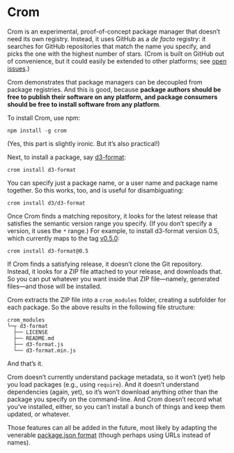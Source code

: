 # Crom

Crom is an experimental, proof-of-concept package manager that doesn’t need its own registry. Instead, it uses GitHub as a *de facto* registry: it searches for GitHub repositories that match the name you specify, and picks the one with the highest number of stars. (Crom is built on GitHub out of convenience, but it could easily be extended to other platforms; see [open issues](https://github.com/mbostock/crom/issues).)

Crom demonstrates that package managers can be decoupled from package registries. And this is good, because **package authors should be free to publish their software on any platform, and package consumers should be free to install software from any platform**.

To install Crom, use npm:

```
npm install -g crom
```

(Yes, this part is slightly ironic. But it’s also practical!)

Next, to install a package, say [d3-format](https://github.com/d3/d3-format):

```
crom install d3-format
```

You can specify just a package name, or a user name and package name together. So this works, too, and is useful for disambiguating:

```
crom install d3/d3-format
```

Once Crom finds a matching repository, it looks for the latest release that satisfies the semantic version range you specify. (If you don’t specify a version, it uses the `*` range.) For example, to install d3-format version 0.5, which currently maps to the tag [v0.5.0](https://github.com/d3/d3-format/releases/tag/v0.5.0):

```
crom install d3-format@0.5
```

If Crom finds a satisfying release, it doesn’t clone the Git repository. Instead, it looks for a ZIP file attached to your release, and downloads that. So you can put whatever you want inside that ZIP file—namely, generated files—and those will be installed.

Crom extracts the ZIP file into a `crom_modules` folder, creating a subfolder for each package. So the above results in the following file structure:

```
crom_modules
└─┬ d3-format
  ├── LICENSE
  ├── README.md
  ├── d3-format.js
  └── d3-format.min.js
```

And that’s it.

Crom doesn’t currently understand package metadata, so it won’t (yet) help you load packages (e.g., using `require`). And it doesn’t understand dependencies (again, yet), so it’s won’t download anything other than the package you specify on the command-line. And Crom doesn’t record what you’ve installed, either, so you can’t install a bunch of things and keep them updated, or whatever.

Those features can all be added in the future, most likely by adapting the venerable [package.json format](https://docs.npmjs.com/files/package.json) (though perhaps using URLs instead of names).
